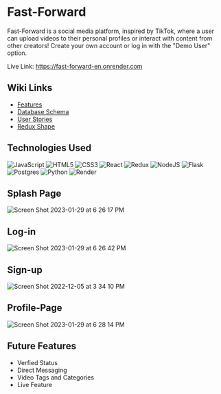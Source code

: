 # Fast-Forward

Fast-Forward is a social media platform, inspired by TikTok, where a user can upload videos to their personal profiles or interact with content from other creators! Create your own account or log in with the "Demo User" option.

Live Link: https://fast-forward-en.onrender.com

## Wiki Links

- [Features](https://github.com/aselk1/Fast-Forward/wiki/Features-List)
- [Database Schema](https://github.com/aselk1/Fast-Forward/wiki/DB-Schema)
- [User Stories](https://github.com/aselk1/Fast-Forward/wiki/User-Stories)
- [Redux Shape](https://github.com/aselk1/Fast-Forward/wiki/Redux-State-Shape)

## Technologies Used

![JavaScript](https://img.shields.io/badge/javascript-%23323330.svg?style=for-the-badge&logo=javascript&logoColor=%23F7DF1E)
![HTML5](https://img.shields.io/badge/html5-%23E34F26.svg?style=for-the-badge&logo=html5&logoColor=white)
![CSS3](https://img.shields.io/badge/css3-%231572B6.svg?style=for-the-badge&logo=css3&logoColor=white)
![React](https://img.shields.io/badge/react-%2320232a.svg?style=for-the-badge&logo=react&logoColor=%2361DAFB)
![Redux](https://img.shields.io/badge/redux-%23593d88.svg?style=for-the-badge&logo=redux&logoColor=white)
![NodeJS](https://img.shields.io/badge/node.js-6DA55F?style=for-the-badge&logo=node.js&logoColor=white)
![Flask](https://img.shields.io/badge/flask-%23000.svg?style=for-the-badge&logo=flask&logoColor=white)
![Postgres](https://img.shields.io/badge/postgres-%23316192.svg?style=for-the-badge&logo=postgresql&logoColor=white)
![Python](https://img.shields.io/badge/python-3670A0?style=for-the-badge&logo=python&logoColor=ffdd54)
![Render](https://img.shields.io/badge/Render-%46E3B7.svg?style=for-the-badge&logo=render&logoColor=white)

## Splash Page
![Screen Shot 2023-01-29 at 6 26 17 PM](https://user-images.githubusercontent.com/101578812/215362018-f9fdfb4b-3d96-42b2-9124-d1566cb7c2e7.png)

## Log-in
![Screen Shot 2023-01-29 at 6 26 42 PM](https://user-images.githubusercontent.com/101578812/215362036-f4a19a99-603c-4919-9658-a4b3c0d38040.png)

## Sign-up
![Screen Shot 2022-12-05 at 3 34 10 PM](https://user-images.githubusercontent.com/101578812/205737662-dcda9236-2ef7-4571-b25e-efac3fa80b3a.png)

## Profile-Page
![Screen Shot 2023-01-29 at 6 28 14 PM](https://user-images.githubusercontent.com/101578812/215362109-56098650-2e64-41cb-99fb-c47b91288d45.png)

## Future Features

- Verfied Status
- Direct Messaging
- Video Tags and Categories
- Live Feature
